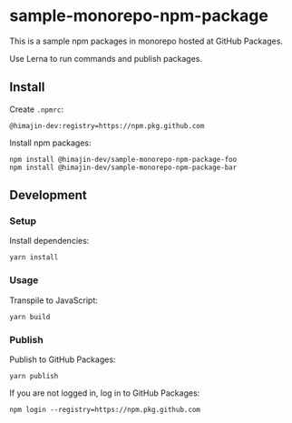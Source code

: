 # sample-monorepo-npm-package

This is a sample npm packages in monorepo hosted at GitHub Packages.

Use Lerna to run commands and publish packages.

## Install

Create `.npmrc`:

```
@himajin-dev:registry=https://npm.pkg.github.com
```

Install npm packages:

```
npm install @himajin-dev/sample-monorepo-npm-package-foo
npm install @himajin-dev/sample-monorepo-npm-package-bar
```

## Development

### Setup

Install dependencies:

```
yarn install
```

### Usage

Transpile to JavaScript:

```
yarn build
```

### Publish

Publish to GitHub Packages:

```
yarn publish
```

If you are not logged in, log in to GitHub Packages:

```
npm login --registry=https://npm.pkg.github.com
```
